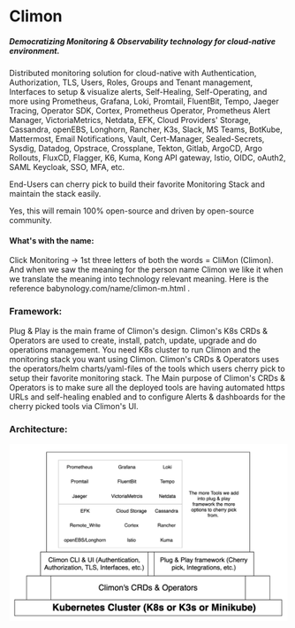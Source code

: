 # Climon
##### Democratizing Monitoring & Observability technology for cloud-native environment. 
Distributed monitoring solution for cloud-native with Authentication, Authorization, TLS, Users, Roles, Groups and Tenant management, Interfaces to setup & visualize alerts, Self-Healing, Self-Operating, and more using Prometheus, Grafana, Loki, Promtail, FluentBit, Tempo, Jaeger Tracing, Operator SDK, Cortex, Prometheus Operator, Prometheus Alert Manager, VictoriaMetrics, Netdata, EFK, Cloud Providers' Storage, Cassandra, openEBS, Longhorn, Rancher, K3s, Slack, MS Teams, BotKube, Mattermost, Email Notifications, Vault, Cert-Manager, Sealed-Secrets, Sysdig, Datadog, Opstrace, Crossplane, Tekton, Gitlab, ArgoCD, Argo Rollouts, FluxCD, Flagger, K6, Kuma, Kong API gateway, Istio, OIDC, oAuth2, SAML Keycloak, SSO, MFA, etc. 

End-Users can cherry pick to build their favorite Monitoring Stack and maintain the stack easily. 

Yes, this will remain 100% open-source and driven by open-source community. 

#### What's with the name:
Click Monitoring -> 1st three letters of both the words = CliMon (Climon). 
And when we saw the meaning for the person name Climon we like it when we translate the meaning into technology relevant meaning. 
Here is the reference babynology.com/name/climon-m.html . 

### Framework:
Plug & Play is the main frame of Climon's design. 
Climon's K8s CRDs & Operators are used to create, install, patch, update, upgrade and do operations management. 
You need K8s cluster to run Climon and the monitoring stack you want using Climon. 
Climon's CRDs & Operators uses the operators/helm charts/yaml-files of the tools which users cherry pick to setup their favorite monitoring stack. 
The Main purpose of Climon's CRDs & Operators is to make sure all the deployed tools are having automated https URLs and self-healing enabled and to configure Alerts & dashboards for the cherry picked tools via Climon's UI. 

### Architecture:
![Arch. Diagram](https://raw.githubusercontent.com/devopstoday11/climon/main/Climon-Monitoring-stack-image.png)
